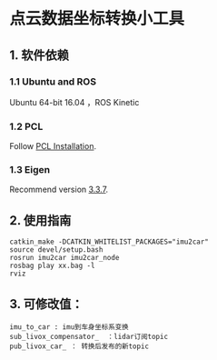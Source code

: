 # 点云数据坐标转换小工具
## 1. 软件依赖 
### 1.1 **Ubuntu** and **ROS**
Ubuntu 64-bit 16.04 ，ROS Kinetic 
### 1.2  **PCL**
Follow [PCL Installation](http://www.pointclouds.org/downloads/linux.html).
### 1.3  **Eigen**
Recommend version [3.3.7](http://eigen.tuxfamily.org/index.php?title=Main_Page).
## 2. 使用指南
```
catkin_make -DCATKIN_WHITELIST_PACKAGES="imu2car"
source devel/setup.bash
rosrun imu2car imu2car_node
rosbag play xx.bag -l
rviz
```
## 3. 可修改值：  
```
imu_to_car : imu到车身坐标系变换 
sub_livox_compensator_  ：lidar订阅topic 
pub_livox_car_ ： 转换后发布的新topic 
```